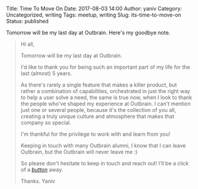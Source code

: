 Title: Time To Move On
Date: 2017-08-03 14:00
Author: yaniv
Category: Uncategorized, writing
Tags: meetup, writing
Slug: its-time-to-move-on
Status: published

Tomorrow will be my last day at Outbrain. Here's my goodbye note.

> Hi all, 
> 
> Tomorrow will be my last day at Outbrain.
> 
> I'd like to thank you for being such an important part of my life for the last (almost) 5 years. 
> 
> As there's rarely a single feature that makes a killer product, but rather a combination of capabilities, orchestrated in just the right way to help a user solve a need, the same is true now, when I look to thank the people who've shaped my experience at Outbrain. I can't mention just one or several people, because it's the collection of you all, creating a truly unique culture and atmosphere that makes that company so special. 
> 
> I'm thankful for the privilege to work with and learn from you!
> 
> Keeping in touch with many Outbrain alumni, I know that I can leave Outbrain, but the Outbrain will never leave me :)
> 
> So please don't hesitate to keep in touch and reach out! I'll be a click of a [_button_][2] away.
> 
>  
> 
> Thanks. Yaniv


[1]: https://github.com/yanivdll/wp-prodissues/blob/e68cae05babe9d407ff3869adc75eed4bdd7b333/_posts/2017-08-03-its-time-to-move-on.md
[2]: http://usebutton.com